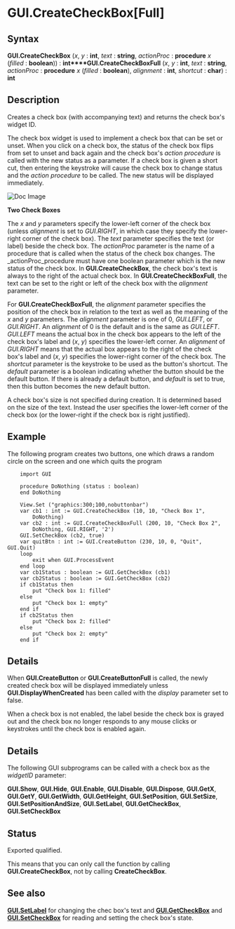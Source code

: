 
# GUI.CreateCheckBox[Full]

## Syntax
**GUI.CreateCheckBox** (_x_, _y_ : **int**, _text_ : **string**,    _actionProc_ : **procedure** _x_ (_filled_ : **boolean**)) : **int****GUI.CreateCheckBoxFull** (_x_, _y_ : **int**, _text_ : **string**,    _actionProc_ : **procedure** _x_ (_filled_ : **boolean**), _alignment_ : **int**, _shortcut_ : **char**) : **int**

## Description
Creates a check box (with accompanying text) and returns the check box's widget ID.

The check box widget is used to implement a check box that can be set or unset. When you click on a check box, the status of the check box flips from set to unset and back again and the check box's _action procedure_ is called with the new status as a parameter. If a check box is given a short cut, then entering the keystroke will cause the check box to change status and the _action procedure_ to be called. The new status will be displayed immediately.



![Doc Image](gui_createcheckbox_full01.gif)

**Two Check Boxes**

The _x_ and _y_ parameters specify the lower-left corner of the check box (unless _alignment_ is set to _GUI.RIGHT_, in which case they specify the lower-right corner of the check box). The _text_ parameter specifies the text (or label) beside the check box. The _actionProc_ parameter is the name of a procedure that is called when the status of the check box changes. The _actionProc_procedure must have one boolean parameter which is the new status of the check box. In **GUI.CreateCheckBox**, the check box's text is always to the right of the actual check box. In **GUI.CreateCheckBoxFull**, the text can be set to the right or left of the check box with the _alignment_ parameter.

For **GUI.CreateCheckBoxFull**, the _alignment_ parameter specifies the position of the check box in relation to the text as well as the meaning of the _x_ and _y_ parameters. The _alignment_ parameter is one of 0, _GUI.LEFT_, or _GUI.RIGHT_. An _alignment_ of 0 is the default and is the same as _GUI.LEFT_. _GUI.LEFT_ means the actual box in the check box appears to the left of the check box's label and (_x_, _y_) specifies the lower-left corner. An _alignment_ of _GUI.RIGHT_ means that the actual box appears to the right of the check box's label and (_x_, _y_) specifies the lower-right corner of the check box. The _shortcut_ parameter is the keystroke to be used as the button's shortcut. The _default_ parameter is a boolean indicating whether the button should be the default button. If there is already a default button, and _default_ is set to true, then this button becomes the new default button.

A check box's size is not specified during creation. It is determined based on the size of the text. Instead the user specifies the lower-left corner of the check box (or the lower-right if the check box is right justified).


## Example
The following program creates two buttons, one which draws a random circle on the screen and one which quits the program



        import GUI
        
        procedure DoNothing (status : boolean)
        end DoNothing 
        
        View.Set ("graphics:300;100,nobuttonbar")
        var cb1 : int := GUI.CreateCheckBox (10, 10, "Check Box 1",
            DoNothing)
        var cb2 : int := GUI.CreateCheckBoxFull (200, 10, "Check Box 2",
            DoNothing, GUI.RIGHT, '2')
        GUI.SetCheckBox (cb2, true)
        var quitBtn : int := GUI.CreateButton (230, 10, 0, "Quit", GUI.Quit)
        loop
            exit when GUI.ProcessEvent
        end loop
        var cb1Status : boolean := GUI.GetCheckBox (cb1)
        var cb2Status : boolean := GUI.GetCheckBox (cb2)
        if cb1Status then
            put "Check box 1: filled"
        else
            put "Check box 1: empty"
        end if
        if cb2Status then
            put "Check box 2: filled"
        else
            put "Check box 2: empty"
        end if
## Details
When **GUI.CreateButton** or **GUI.CreateButtonFull** is called, the newly created check box will be displayed immediately unless **GUI.DisplayWhenCreated** has been called with the _display_ parameter set to false. 

When a check box is not enabled, the label beside the check box is grayed out and the check box no longer responds to any mouse clicks or keystrokes until the check box is enabled again.


## Details
The following GUI subprograms can be called with a check box as the _widgetID_ parameter:


**GUI.Show**, **GUI.Hide**, **GUI.Enable**, **GUI.Disable**, **GUI.Dispose**, **GUI.GetX**, **GUI.GetY**, **GUI.GetWidth**, **GUI.GetHeight**, **GUI.SetPosition**, **GUI.SetSize**, **GUI.SetPositionAndSize**, **GUI.SetLabel**, **GUI.GetCheckBox**, **GUI.SetCheckBox**  



## Status
Exported qualified.

This means that you can only call the function by calling **GUI.CreateCheckBox**, not by calling **CreateCheckBox**.


## See also
**[GUI.SetLabel](gui_setlabel.html)** for changing the chec box's text and **[GUI.GetCheckBox](gui_getcheckbox.html)** and **[GUI.SetCheckBox](gui_setcheckbox.html)** for reading and setting the check box's state.


